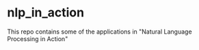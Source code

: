 # nlp_in_action
This repo contains some of the applications in "Natural Language Processing in Action"

